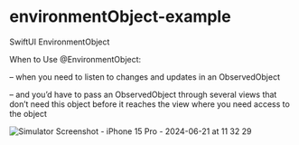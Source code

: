 # environmentObject-example
SwiftUI EnvironmentObject

When to Use @EnvironmentObject:

– when you need to listen to changes and updates in an
ObservedObject

– and you’d have to pass an ObservedObject through
several views that don’t need this object before it reaches
the view where you need access to the object

![Simulator Screenshot - iPhone 15 Pro - 2024-06-21 at 11 32 29](https://github.com/HudaElhady/environmentObject-example/assets/10253129/100de43c-7216-4da5-bbfb-3c6ac6bc496c)
